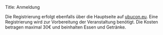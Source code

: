 Title: Anmeldung

Die Registrierung erfolgt ebenfalls über die Hauptseite auf
[ubucon.eu](http://ubucon.org/en/events/ubucon-europe/register/). Eine
Registrierung wird zur Vorbereitung der Veranstaltung benötigt. Die
Kosten betragen maximal 30€ und beinhalten Essen und Getränke.

